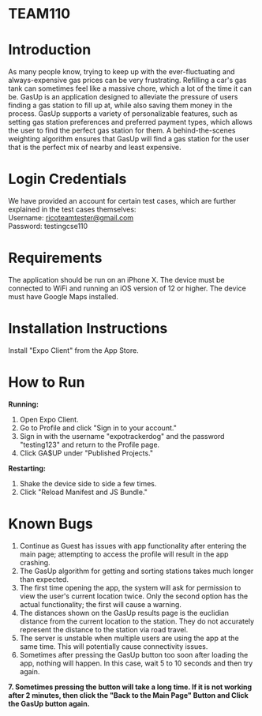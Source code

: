 # TEAM110
# Introduction
As many people know, trying to keep up with the ever-fluctuating and always-expensive gas prices
can be very frustrating. Refilling a car's gas tank can sometimes feel like a massive chore, which
a lot of the time it can be. GasUp is an application designed to alleviate the pressure of users finding
a gas station to fill up at, while also saving them money in the process. GasUp supports a variety of
personalizable features, such as setting gas station preferences and preferred payment types, which allows
the user to find the perfect gas station for them. A behind-the-scenes weighting algorithm ensures that
GasUp will find a gas station for the user that is the perfect mix of nearby and least expensive.


# Login Credentials
We have provided an account for certain test cases, which are further explained in the test cases themselves:  
Username: ricoteamtester@gmail.com  
Password: testingcse110

# Requirements
The application should be run on an iPhone X. The device must be connected to WiFi and running an 
iOS version of 12 or higher. The device must have Google Maps installed.

# Installation Instructions 
Install "Expo Client" from the App Store.

# How to Run
**Running:**
1. Open Expo Client.
2. Go to Profile and click "Sign in to your account."
3. Sign in with the username "expotrackerdog" and the password "testing123" and return to the Profile page.
4. Click GA$UP under "Published Projects."


**Restarting:**
1. Shake the device side to side a few times.
2. Click "Reload Manifest and JS Bundle."

# Known Bugs
1. Continue as Guest has issues with app functionality after entering the main page; attempting to access
the profile will result in the app crashing.
2. The GasUp algorithm for getting and sorting stations takes much longer than expected.
3. The first time opening the app, the system will ask for permission to view the user's current location 
twice. Only the second option has the actual functionality; the first will cause a warning.
4. The distances shown on the GasUp results page is the euclidian distance from the current location to the
station. They do not accurately represent the distance to the station via road travel.
5. The server is unstable when multiple users are using the app at the same time. This will potentially cause
connectivity issues.
6. Sometimes after pressing the GasUp button too soon after loading the app, nothing will happen. In this case, 
wait 5 to 10 seconds and then try again.

**7. Sometimes pressing the button will take a long time. If it is not working after 2 minutes, then click the "Back to the Main Page" Button and Click the GasUp button again.**
